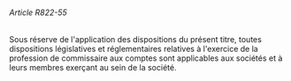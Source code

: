 ###### Article R822-55

Sous réserve de l'application des dispositions du présent titre, toutes dispositions législatives et réglementaires relatives à l'exercice de la profession de commissaire aux comptes sont applicables aux sociétés et à leurs membres exerçant au sein de la société.

